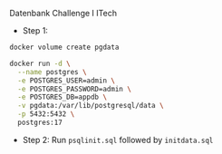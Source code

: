 Datenbank Challenge I ITech

- Step 1: 
```bash
docker volume create pgdata

docker run -d \
  --name postgres \
  -e POSTGRES_USER=admin \
  -e POSTGRES_PASSWORD=admin \
  -e POSTGRES_DB=appdb \
  -v pgdata:/var/lib/postgresql/data \
  -p 5432:5432 \
  postgres:17
```

- Step 2: 
Run `psqlinit.sql` followed by `initdata.sql`

